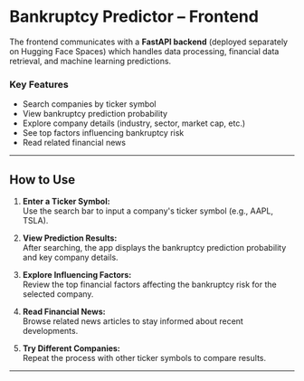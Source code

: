 # Bankruptcy Predictor – Frontend

The frontend communicates with a **FastAPI backend** (deployed separately on Hugging Face Spaces) which handles data processing, financial data retrieval, and machine learning predictions.

### Key Features

- Search companies by ticker symbol
- View bankruptcy prediction probability
- Explore company details (industry, sector, market cap, etc.)
- See top factors influencing bankruptcy risk
- Read related financial news

---

## How to Use

1. **Enter a Ticker Symbol:**  
   Use the search bar to input a company's ticker symbol (e.g., AAPL, TSLA).

2. **View Prediction Results:**  
   After searching, the app displays the bankruptcy prediction probability and key company details.

3. **Explore Influencing Factors:**  
   Review the top financial factors affecting the bankruptcy risk for the selected company.

4. **Read Financial News:**  
   Browse related news articles to stay informed about recent developments.

5. **Try Different Companies:**  
   Repeat the process with other ticker symbols to compare results.

---
